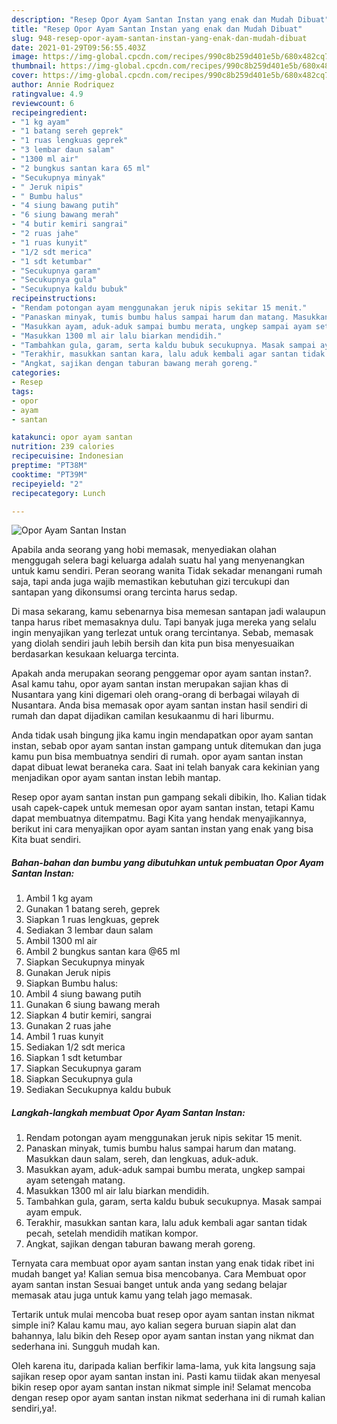 ```yaml
---
description: "Resep Opor Ayam Santan Instan yang enak dan Mudah Dibuat"
title: "Resep Opor Ayam Santan Instan yang enak dan Mudah Dibuat"
slug: 948-resep-opor-ayam-santan-instan-yang-enak-dan-mudah-dibuat
date: 2021-01-29T09:56:55.403Z
image: https://img-global.cpcdn.com/recipes/990c8b259d401e5b/680x482cq70/opor-ayam-santan-instan-foto-resep-utama.jpg
thumbnail: https://img-global.cpcdn.com/recipes/990c8b259d401e5b/680x482cq70/opor-ayam-santan-instan-foto-resep-utama.jpg
cover: https://img-global.cpcdn.com/recipes/990c8b259d401e5b/680x482cq70/opor-ayam-santan-instan-foto-resep-utama.jpg
author: Annie Rodriquez
ratingvalue: 4.9
reviewcount: 6
recipeingredient:
- "1 kg ayam"
- "1 batang sereh geprek"
- "1 ruas lengkuas geprek"
- "3 lembar daun salam"
- "1300 ml air"
- "2 bungkus santan kara 65 ml"
- "Secukupnya minyak"
- " Jeruk nipis"
- " Bumbu halus"
- "4 siung bawang putih"
- "6 siung bawang merah"
- "4 butir kemiri sangrai"
- "2 ruas jahe"
- "1 ruas kunyit"
- "1/2 sdt merica"
- "1 sdt ketumbar"
- "Secukupnya garam"
- "Secukupnya gula"
- "Secukupnya kaldu bubuk"
recipeinstructions:
- "Rendam potongan ayam menggunakan jeruk nipis sekitar 15 menit."
- "Panaskan minyak, tumis bumbu halus sampai harum dan matang. Masukkan daun salam, sereh, dan lengkuas, aduk-aduk."
- "Masukkan ayam, aduk-aduk sampai bumbu merata, ungkep sampai ayam setengah matang."
- "Masukkan 1300 ml air lalu biarkan mendidih."
- "Tambahkan gula, garam, serta kaldu bubuk secukupnya. Masak sampai ayam empuk."
- "Terakhir, masukkan santan kara, lalu aduk kembali agar santan tidak pecah, setelah mendidih matikan kompor."
- "Angkat, sajikan dengan taburan bawang merah goreng."
categories:
- Resep
tags:
- opor
- ayam
- santan

katakunci: opor ayam santan 
nutrition: 239 calories
recipecuisine: Indonesian
preptime: "PT38M"
cooktime: "PT39M"
recipeyield: "2"
recipecategory: Lunch

---
```



![Opor Ayam Santan Instan](https://img-global.cpcdn.com/recipes/990c8b259d401e5b/680x482cq70/opor-ayam-santan-instan-foto-resep-utama.jpg)

Apabila anda seorang yang hobi memasak, menyediakan olahan menggugah selera bagi keluarga adalah suatu hal yang menyenangkan untuk kamu sendiri. Peran seorang  wanita Tidak sekadar menangani rumah saja, tapi anda juga wajib memastikan kebutuhan gizi tercukupi dan santapan yang dikonsumsi orang tercinta harus sedap.

Di masa  sekarang, kamu sebenarnya bisa memesan santapan jadi walaupun tanpa harus ribet memasaknya dulu. Tapi banyak juga mereka yang selalu ingin menyajikan yang terlezat untuk orang tercintanya. Sebab, memasak yang diolah sendiri jauh lebih bersih dan kita pun bisa menyesuaikan berdasarkan kesukaan keluarga tercinta. 



Apakah anda merupakan seorang penggemar opor ayam santan instan?. Asal kamu tahu, opor ayam santan instan merupakan sajian khas di Nusantara yang kini digemari oleh orang-orang di berbagai wilayah di Nusantara. Anda bisa memasak opor ayam santan instan hasil sendiri di rumah dan dapat dijadikan camilan kesukaanmu di hari liburmu.

Anda tidak usah bingung jika kamu ingin mendapatkan opor ayam santan instan, sebab opor ayam santan instan gampang untuk ditemukan dan juga kamu pun bisa membuatnya sendiri di rumah. opor ayam santan instan dapat dibuat lewat beraneka cara. Saat ini telah banyak cara kekinian yang menjadikan opor ayam santan instan lebih mantap.

Resep opor ayam santan instan pun gampang sekali dibikin, lho. Kalian tidak usah capek-capek untuk memesan opor ayam santan instan, tetapi Kamu dapat membuatnya ditempatmu. Bagi Kita yang hendak menyajikannya, berikut ini cara menyajikan opor ayam santan instan yang enak yang bisa Kita buat sendiri.

<!--inarticleads1-->

##### Bahan-bahan dan bumbu yang dibutuhkan untuk pembuatan Opor Ayam Santan Instan:

1. Ambil 1 kg ayam
1. Gunakan 1 batang sereh, geprek
1. Siapkan 1 ruas lengkuas, geprek
1. Sediakan 3 lembar daun salam
1. Ambil 1300 ml air
1. Ambil 2 bungkus santan kara @65 ml
1. Siapkan Secukupnya minyak
1. Gunakan  Jeruk nipis
1. Siapkan  Bumbu halus:
1. Ambil 4 siung bawang putih
1. Gunakan 6 siung bawang merah
1. Siapkan 4 butir kemiri, sangrai
1. Gunakan 2 ruas jahe
1. Ambil 1 ruas kunyit
1. Sediakan 1/2 sdt merica
1. Siapkan 1 sdt ketumbar
1. Siapkan Secukupnya garam
1. Siapkan Secukupnya gula
1. Sediakan Secukupnya kaldu bubuk




<!--inarticleads2-->

##### Langkah-langkah membuat Opor Ayam Santan Instan:

1. Rendam potongan ayam menggunakan jeruk nipis sekitar 15 menit.
1. Panaskan minyak, tumis bumbu halus sampai harum dan matang. Masukkan daun salam, sereh, dan lengkuas, aduk-aduk.
1. Masukkan ayam, aduk-aduk sampai bumbu merata, ungkep sampai ayam setengah matang.
1. Masukkan 1300 ml air lalu biarkan mendidih.
1. Tambahkan gula, garam, serta kaldu bubuk secukupnya. Masak sampai ayam empuk.
1. Terakhir, masukkan santan kara, lalu aduk kembali agar santan tidak pecah, setelah mendidih matikan kompor.
1. Angkat, sajikan dengan taburan bawang merah goreng.




Ternyata cara membuat opor ayam santan instan yang enak tidak ribet ini mudah banget ya! Kalian semua bisa mencobanya. Cara Membuat opor ayam santan instan Sesuai banget untuk anda yang sedang belajar memasak atau juga untuk kamu yang telah jago memasak.

Tertarik untuk mulai mencoba buat resep opor ayam santan instan nikmat simple ini? Kalau kamu mau, ayo kalian segera buruan siapin alat dan bahannya, lalu bikin deh Resep opor ayam santan instan yang nikmat dan sederhana ini. Sungguh mudah kan. 

Oleh karena itu, daripada kalian berfikir lama-lama, yuk kita langsung saja sajikan resep opor ayam santan instan ini. Pasti kamu tiidak akan menyesal bikin resep opor ayam santan instan nikmat simple ini! Selamat mencoba dengan resep opor ayam santan instan nikmat sederhana ini di rumah kalian sendiri,ya!.


